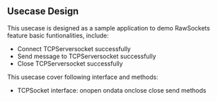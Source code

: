 ## Usecase Design

This usecase is designed as a sample application to demo RawSockets feature basic funtionalities, include:

* Connect TCPServersocket successfully
* Send message to TCPServersocket successfully
* Close TCPServersocket successfully

This usecase cover following interface and methods:

* TCPSocket interface: onopen ondata onclose close send methods
